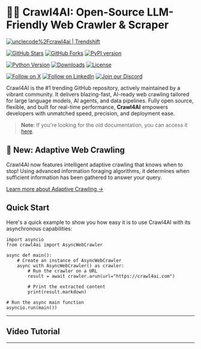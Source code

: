 🚀🤖 Crawl4AI: Open-Source LLM-Friendly Web Crawler & Scraper
===========================================================

[![unclecode%2Fcrawl4ai | Trendshift](https://trendshift.io/api/badge/repositories/11716)](https://trendshift.io/repositories/11716)

[![GitHub Stars](https://img.shields.io/github/stars/unclecode/crawl4ai?style=social)](https://github.com/unclecode/crawl4ai/stargazers)
[![GitHub Forks](https://img.shields.io/github/forks/unclecode/crawl4ai?style=social)](https://github.com/unclecode/crawl4ai/network/members)
[![PyPI version](https://badge.fury.io/py/crawl4ai.svg)](https://badge.fury.io/py/crawl4ai)

[![Python Version](https://img.shields.io/pypi/pyversions/crawl4ai)](https://pypi.org/project/crawl4ai/)
[![Downloads](https://static.pepy.tech/badge/crawl4ai/month)](https://pepy.tech/project/crawl4ai)
[![License](https://img.shields.io/github/license/unclecode/crawl4ai)](https://github.com/unclecode/crawl4ai/blob/main/LICENSE)

[![Follow on X](https://img.shields.io/badge/Follow%20on%20X-000000?style=for-the-badge&logo=x&logoColor=white)](https://x.com/crawl4ai)
[![Follow on LinkedIn](https://img.shields.io/badge/Follow%20on%20LinkedIn-0077B5?style=for-the-badge&logo=linkedin&logoColor=white)](https://www.linkedin.com/company/crawl4ai)
[![Join our Discord](https://img.shields.io/badge/Join%20our%20Discord-5865F2?style=for-the-badge&logo=discord&logoColor=white)](https://discord.gg/jP8KfhDhyN)

Crawl4AI is the #1 trending GitHub repository, actively maintained by a vibrant community. It delivers blazing-fast, AI-ready web crawling tailored for large language models, AI agents, and data pipelines. Fully open source, flexible, and built for real-time performance, **Crawl4AI** empowers developers with unmatched speed, precision, and deployment ease.

> **Note**: If you're looking for the old documentation, you can access it [here](https://old.docs.crawl4ai.com).

🎯 New: Adaptive Web Crawling
----------------------------

Crawl4AI now features intelligent adaptive crawling that knows when to stop! Using advanced information foraging algorithms, it determines when sufficient information has been gathered to answer your query.

[Learn more about Adaptive Crawling →](core/adaptive-crawling/)

Quick Start
-----------

Here's a quick example to show you how easy it is to use Crawl4AI with its asynchronous capabilities:

```
import asyncio
from crawl4ai import AsyncWebCrawler

async def main():
    # Create an instance of AsyncWebCrawler
    async with AsyncWebCrawler() as crawler:
        # Run the crawler on a URL
        result = await crawler.arun(url="https://crawl4ai.com")

        # Print the extracted content
        print(result.markdown)

# Run the async main function
asyncio.run(main())
```

---

Video Tutorial
--------------

---